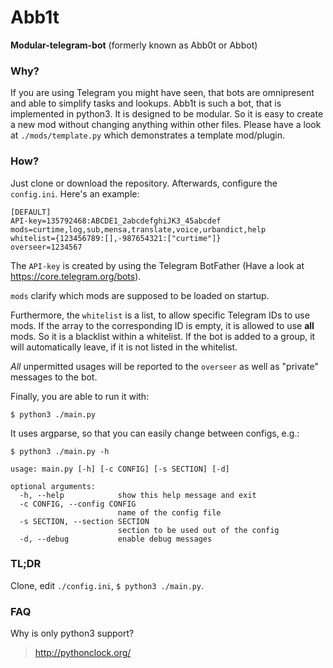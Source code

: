 # Abb1t
**Modular-telegram-bot** (formerly known as Abb0t or Abbot) 

### Why?

If you are using Telegram you might have seen, that bots are omnipresent and able to simplify tasks and lookups. Abb1t is such a bot, that is implemented in python3. It is designed to be modular. So it is easy to create a new mod without changing anything within other files. Please have a look at `./mods/template.py` which demonstrates a template mod/plugin.

### How?

Just clone or download the repository. Afterwards, configure the `config.ini`. Here's an example:

```
[DEFAULT]
API-key=135792468:ABCDE1_2abcdefghiJK3_45abcdef
mods=curtime,log,sub,mensa,translate,voice,urbandict,help
whitelist={123456789:[],-987654321:["curtime"]}
overseer=1234567
```

The `API-key` is created by using the Telegram BotFather (Have a look at https://core.telegram.org/bots).

`mods` clarify which mods are supposed to be loaded on startup.

Furthermore, the `whitelist` is a list, to allow specific Telegram IDs to use mods. If the array to the corresponding ID is empty, it is allowed to use **all** mods. So it is a blacklist within a whitelist. If the bot is added to a group, it will automatically leave, if it is not listed in the whitelist. 

*All* unpermitted usages will be reported to the `overseer` as well as "private" messages to the bot.

Finally, you are able to run it with:

```
$ python3 ./main.py
```
    
It uses argparse, so that you can easily change between configs, e.g.:

```
$ python3 ./main.py -h
  
usage: main.py [-h] [-c CONFIG] [-s SECTION] [-d]

optional arguments:
  -h, --help            show this help message and exit
  -c CONFIG, --config CONFIG
                        name of the config file
  -s SECTION, --section SECTION
                        section to be used out of the config
  -d, --debug           enable debug messages
```

### TL;DR

Clone, edit `./config.ini`, `$ python3 ./main.py`.

### FAQ

Why is only python3 support?
> http://pythonclock.org/
